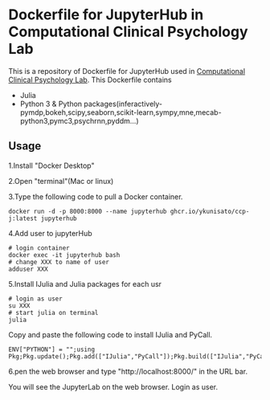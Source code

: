 # Dockerfile for JupyterHub in Computational Clinical Psychology Lab

This is a repository of Dockerfile for JupyterHub used in [Computational Clinical Psychology Lab](https://kunisatolab.github.io/english/index.html). This Dockerfile contains

- Julia
- Python 3 & Python packages(inferactively-pymdp,bokeh,scipy,seaborn,scikit-learn,sympy,mne,mecab-python3,pymc3,psychrnn,pyddm...)

## Usage
1.Install "Docker Desktop"

2.Open "terminal"(Mac or linux)

3.Type the following code to pull a Docker container. 

```
docker run -d -p 8000:8000 --name jupyterhub ghcr.io/ykunisato/ccp-j:latest jupyterhub
```

4.Add user to jupyterHub

```
# login container
docker exec -it jupyterhub bash
# change XXX to name of user  
adduser XXX
```

5.Install IJulia and Julia packages for each usr

```
# login as user
su XXX
# start julia on terminal
julia
```

Copy and paste the following code to install IJulia and PyCall.

```
ENV["PYTHON"] = "";using Pkg;Pkg.update();Pkg.add(["IJulia","PyCall"]);Pkg.build(["IJulia","PyCall"]);
```

6.pen the web browser and type "http://localhost:8000/" in the URL bar. 

You will see the JupyterLab on the web browser. Login as user.
